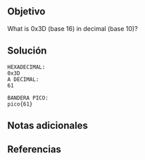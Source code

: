 ## Objetivo
What is 0x3D (base 16) in decimal (base 10)?

## Solución
```
HEXADECIMAL:
0x3D
A DECIMAL:
61

BANDERA PICO:
pico{61}
```

## Notas adicionales

## Referencias
